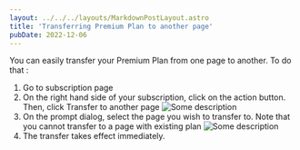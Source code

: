 ```yaml
---
layout: ../../../layouts/MarkdownPostLayout.astro
title: 'Transferring Premium Plan to another page'
pubDate: 2022-12-06
---
```


You can easily transfer your Premium Plan from one page to another. To do that :

1. Go to subscription page
2. On the right hand side of your subscription, click on the action button. Then, click Transfer to another page
![Some description](/kb/transferring-premium-plan-to-another-page/billing-page.jpg)
3. On the prompt dialog, select the page you wish to transfer to. Note that you cannot transfer to a page with existing plan
![Some description](/kb/transferring-premium-plan-to-another-page/transfer-plan-dialog.jpg)
4. The transfer takes effect immediately.
